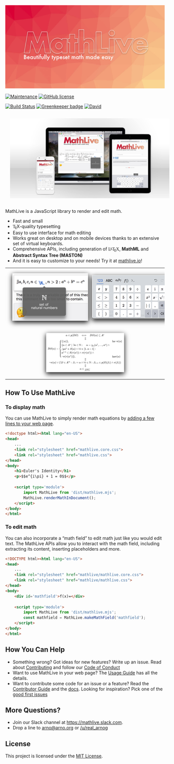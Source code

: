 <img alt="math live" src="assets/logo-1024.jpg?raw=true">



[![Maintenance](https://img.shields.io/maintenance/yes/2018.svg)]()
[![GitHub license](https://img.shields.io/badge/license-MIT-brightgreen.svg)](https://raw.githubusercontent.com/arnog/mathlive/master/LICENSE.txt)

[![Build Status](https://travis-ci.org/arnog/mathlive.svg?branch=master)](https://travis-ci.org/arnog/mathlive)
[![Greenkeeper badge](https://badges.greenkeeper.io/arnog/mathlive.svg)](https://greenkeeper.io/)
[![David](https://img.shields.io/david/dev/arnog/mathlive.svg)]()



<img alt="Screenshot" style='margin:15px;' src="assets/screenshots/screenshot.jpg">


MathLive is a JavaScript library to render and edit math.
* Fast and small
* <span style="font-family: Times, 'Times New Roman', serif">T<sub style="vertical-align:-0.5ex;margin-left: -0.1667em;margin-right: -0.125em;">E</sub></span>X-quality typesetting
* Easy to use interface for math editing
* Works great on desktop and on mobile devices thanks to an extensive set of virtual keyboards. 
* Comprehensive APIs, including generation of <span style="font-family: Times, 'Times New Roman', serif">L<sup style="letter-spacing: 1px;font-size: 0.85em;vertical-align: 0.15em;margin-left: -0.36em;margin-right: -0.15em">A</sup>T<sub style="vertical-align:-0.5ex;margin-left: -0.1667em;margin-right: -0.125em;">E</sub>X</span>, **MathML** and **Abstract Syntax Tree (MASTON)**
* And it is easy to customize to your needs! Try it at [mathlive.io](https://mathlive.io)!

<table align="center" >
    <tr>
        <td width='50%' align='center' style="border:none;">
            <img alt="The popover panel" 
            style='margin:15px; box-shadow: 0px 5px 15px #000; border: 1px solid #eee' 
            src="assets/screenshots/popover.png">
        </td>
        <td width='50%' align='center' style="border:none;">
            <img alt="A Virtual Keyboard" 
            style='margin:15px; box-shadow: 0px 5px 15px #000; border: 1px solid #eee' 
            src="assets/screenshots/virtualKeyboard.png">
        </td>
    </tr>
    <tr style="background-color: initial; border: none;">
        <td colspan="2" align="center" style="border:none;">
            <img width="50%" alt="The Loop Equation" 
            style='margin:15px; box-shadow: 0px 5px 15px #000; border: 1px solid #eee' 
            src="assets/screenshots/loop-eqn.png">
        </td>
    </tr>
</table>


## How To Use MathLive


### To display math
You can use MathLive to simply render math equations by 
[adding a few lines to your web page](tutorials/USAGE_GUIDE.md). 

```html
<!doctype html><html lang="en-US">
<head>
    ...
    <link rel="stylesheet" href="mathlive.core.css">
    <link rel="stylesheet" href="mathlive.css">
</head>
<body>
    <h1>Euler's Identity</h1>
    <p>$$e^{i\pi} + 1 = 0$$</p> 

    <script type='module'> 
        import MathLive from 'dist/mathlive.mjs';
        MathLive.renderMathInDocument();
    </script>
</body>
</html>
```


### To edit math
You can also incorporate a “math field” to edit math just like you would edit 
text. The MathLive APIs allow you to interact with the math field,
including extracting its content, inserting placeholders and more.

```html
<!DOCTYPE html><html lang="en-US">
<head>
    ...
    <link rel="stylesheet" href="mathlive/mathlive.core.css">
    <link rel="stylesheet" href="mathlive/mathlive.css">
</head>
<body>
    <div id='mathfield'>f(x)=</div>

    <script type='module'> 
        import MathLive from 'dist/mathlive.mjs';
        const mathfield = MathLive.makeMathField('mathfield');
    </script>
</body>
</html>
```

## How You Can Help

* Something wrong? Got ideas for new features? Write up an issue. Read about
[Contributing](CONTRIBUTING.md) and follow our [Code of Conduct](CODE_OF_CONDUCT.md)
* Want to use MathLive in your web page? The [Usage Guide](tutorials/USAGE_GUIDE.md) 
has all the details.
* Want to contribute some code for an issue or a feature? Read the 
[Contributor Guide](tutorials/CONTRIBUTOR_GUIDE.md) and the 
[docs](http://docs.mathlive.io). Looking for inspiration? Pick one of
the [good first issues](https://github.com/arnog/mathlive/labels/good%20first%20issue)

## More Questions?

* Join our Slack channel at https://mathlive.slack.com. 
* Drop a line to arno@arno.org or [/u/real_arnog](https://www.reddit.com/user/real_arnog)

## License

This project is licensed under the [MIT License](LICENSE.txt).
